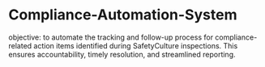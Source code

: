 # Compliance-Automation-System
objective: to automate the tracking and follow-up process for compliance-related action items identified during SafetyCulture inspections. This ensures accountability, timely resolution, and streamlined reporting.
